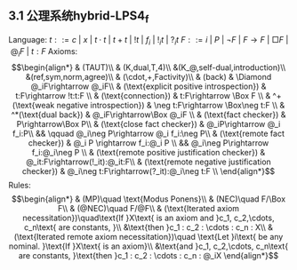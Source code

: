 ## 3.1 公理系统$\text{hybrid-}\mathbf{LPS4_f}$

Language: 
$t::= c\ |\ x\ |\ t\cdot t\ |\ t+t\ |\ !t\ |\ f_i\ |\ !_it\ |\ ?_it$
$F::= i\ |\ P\ |\ \neg F\ |\ F\rightarrow F\ |\ \Box F\ |\ @_i F\ |\ t:F$
Axioms:
$$\begin{align*}
    & (TAUT)\\
    & (K,dual,T,4)\\
    &(K_@,self-dual,introduction)\\
    &(ref,sym,norm,agree)\\
    & (\cdot,+,Factivity)\\
    & (back) & \Diamond @_iF\rightarrow @_iF\\
    & (\text{explicit positive introspection}) & t:F\rightarrow !t:t:F \\
    & (\text{connection}) & t:F\rightarrow \Box F \\
    & ^+(\text{weak negative introspection}) & \neg t:F\rightarrow \Box\neg t:F \\
    & ^*(\text{dual back}) & @_iF\rightarrow\Box @_iF \\
    & (\text{fact checker}) & P\rightarrow\Box P\\
    & (\text{close fact checker}) & @_iP\rightarrow @_i f_i:P\\
    && \qquad @_i\neg P\rightarrow @_i f_i:\neg P\\
    & (\text{remote fact checker}) & @_i P \rightarrow f_i:@_i P \\
    && @_i\neg P\rightarrow f_i:@_i\neg P \\
    & (\text{remote positive justification checker}) & @_it:F\rightarrow(!_it):@_it:F\\
    & (\text{remote negative justification checker}) & @_i\neg t:F\rightarrow(?_it):@_i\neg t:F \\ 
\end{align*}$$
Rules:
$$\begin{align*}
    & (MP)\quad \text{Modus Ponens}\\
    & (NEC)\quad F/\Box F\\
    & (@NEC)\quad F/@F\\
    & (\text{Iterated axiom necessitation})\quad\text{If }X\text{ is an axiom and }c_1, c_2,\cdots, c_n\text{ are constants, }\\
    &\text{then }c_1 : c_2 : \cdots : c_n : X\\
    & (\text{Iterated remote axiom necessitation})\quad \text{Let }i\text{ be any nominal. }\text{If }X\text{ is an axiom}\\
    &\text{and }c_1, c_2,\cdots, c_n\text{ are constants, }\text{then }c_1 : c_2 : \cdots : c_n : @_iX
\end{align*}$$






<!-- $!$是$!_i$的概括，在所有可能世界上 -->
